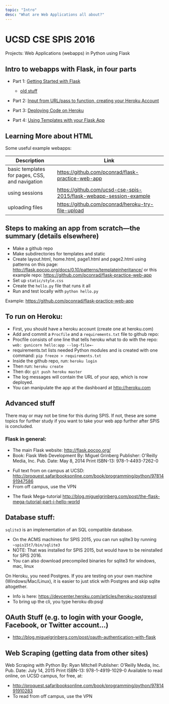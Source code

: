 ```yaml
---
topic: "Intro"
desc: "What are Web Applications all about?"
---
```


# UCSD CSE SPIS 2016

Projects: Web Applications (webapps) in Python using Flask


## Intro to webapps with Flask, in four parts


* Part 1: [Getting Started with Flask](/webapps/flask-getting-started/)
    * [old stuff](https://sites.google.com/a/eng.ucsd.edu/spis/home/2015_academicprogram/foundations/week-3-resources/web-apps-intro-notes-week-3)
    
* Part 2: [Input from URL/pass to function, creating your Heroku Account](https://sites.google.com/a/eng.ucsd.edu/spis/home/2015_AcademicProgram/foundations/week-3-resources/web-apps-intro-part-2)
* Part 3: [Deploying Code on Heroku](https://sites.google.com/a/eng.ucsd.edu/spis/home/2015_AcademicProgram/foundations/week-3-resources/web-apps-intro-part-3)
* Part 4: [Using Templates with your Flask App](https://sites.google.com/a/eng.ucsd.edu/spis/home/2015_AcademicProgram/foundations/week-3-resources/web-apps-intro-part-4)


## Learning More about HTML

Some useful example webapps:

| Description | Link |
|-------------|------|
| basic templates for pages, CSS, and navigation |  <https://github.com/pconrad/flask-practice-web-app> |
| using sessions |  <https://github.com/ucsd-cse-spis-2015/flask-webapp-session-example> |
| uploading files | <https://github.com/pconrad/heroku-try-file-upload> |

## Steps to making an app from scratch—the summary (details elsewhere)
* Make a github repo
* Make subdirectories for templates and static
* Create layout.html, home.html, page1.html and page2.html using patterns on this page: <http://flask.pocoo.org/docs/0.10/patterns/templateinheritance/> or this example repo: <https://github.com/pconrad/flask-practice-web-app>
* Set up `static/style.css`
* Create the `hello.py` file that runs it all
* Run and test locally with `python hello.py`

Example: <https://github.com/pconrad/flask-practice-web-app>

## To run on Heroku:

* First, you should have a heroku account (create one at heroku.com)
* Add and commit a `Procfile` and a `requirements.txt` file to github repo:
* Procfile consists of one line that tells heroku what to do with the repo: 
`web: gunicorn hello:app --log-file=-`
* requirements.txt lists needed Python modules and is created with one command:
`pip freeze > requirements.txt`
* Inside the github repo, run: `heroku login`
* Then run:  `heroku create`
* Then do: `git push heroku master`
* The log messages will contain the URL of your app, which is now deployed.
* You can manipulate the app at the dashboard at <http://heroku.com>

## Advanced stuff 

There may or may not be time for this during SPIS.  If not, these are some topics for further study if you want to take your web app further after SPIS is concluded.

### Flask in general:

* The main Flask website: <http://flask.pocoo.org/>
* Book: Flask Web Development By: Miguel Grinberg Publisher: O'Reilly Media, Inc. Pub. Date: May 8, 2014  Print ISBN-13: 978-1-4493-7262-0
 - Full text from on campus at UCSD: <http://proquest.safaribooksonline.com/book/programming/python/9781491947586>
 - From off campus, use the VPN
* The flask Mega-tutorial  http://blog.miguelgrinberg.com/post/the-flask-mega-tutorial-part-i-hello-world

## Database stuff:


`sqlite3` is an implementation of an SQL compatible database.
* On the ACMS machines for SPIS 2015, you can run sqlite3 by running `~spis15t7/bin/sqlite3`
* NOTE: That was installed for SPIS 2015, but would have to be reinstalled for SPIS 2016.
* You can also download precompiled binaries for sqlite3 for windows, mac, linux

On Heroku, you need Postgres.   If you are testing on your own machine (Windows/Mac/Linux), it is easier to just stick with Postgres and skip sqlite altogether.
* Info is here: <https://devcenter.heroku.com/articles/heroku-postgresql>
* To bring up the cli, you type heroku db:psql

## OAuth Stuff (e.g. to login with your Google, Facebook, or Twitter account...)

* <http://blog.miguelgrinberg.com/post/oauth-authentication-with-flask>

## Web Scraping (getting data from other sites)

Web Scraping with Python By: Ryan Mitchell Publisher: O'Reilly Media, Inc. Pub. Date: July 14, 2015 Print ISBN-13: 978-1-4919-1029-0
Available to read online, on UCSD campus, for free, at:
* <http://proquest.safaribooksonline.com/book/programming/python/9781491910283>
* To read from off campus, use the VPN
